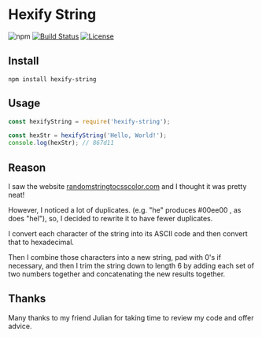 # Hexify String

![npm](https://img.shields.io/npm/v/hexify-string.svg)
[![Build Status](https://travis-ci.org/justinzelinsky/hexify-string.svg?branch=master)](https://travis-ci.org/justinzelinsky/hexify-string)
[![License](https://img.shields.io/badge/license-MIT-blue.svg?style=flat-square)](LICENSE)

## Install

```
npm install hexify-string
```

## Usage

```javascript
const hexifyString = require('hexify-string');

const hexStr = hexifyString('Hello, World!');
console.log(hexStr); // 867d11
```

## Reason

I saw the website <a href="http://randomstringtocsscolor.com/">randomstringtocsscolor.com</a> and I thought it was pretty neat!

However, I noticed a lot of duplicates. (e.g. "he" produces #00ee00 , as does "hel"), so, I decided
to rewrite it to have fewer duplicates.

I convert each character of the string into its ASCII code and then convert that to hexadecimal.

Then I combine those characters into a new string, pad with 0's if necessary, and then I trim the string
down to length 6 by adding each set of two numbers together and concatenating the new results together.

## Thanks

Many thanks to my friend Julian for taking time to review my code and offer advice.
